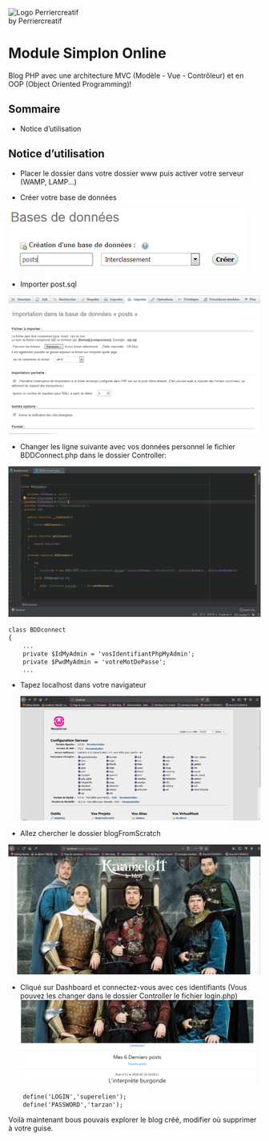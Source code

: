 ![Logo Perriercreatif](http://perriercreatif.free.fr/images/logoperriercreatiffinal.png)  
by Perriercreatif

Module Simplon Online
========


Blog PHP avec une architecture MVC (Modèle - Vue - Contrôleur) et en OOP (Object Oriented Programming)!


Sommaire
--------
* Notice d’utilisation


Notice d’utilisation
--------------------
* Placer le dossier dans votre dossier www puis activer votre serveur (WAMP, LAMP...)

* Créer  votre base de données

![image01](blogFromScratch/images/readme01.png)

* Importer post.sql 

![image02](blogFromScratch/images/readme02.png)

* Changer les ligne suivante avec vos données personnel le fichier BDDConnect.php dans le dossier Controller:

![image03](blogFromScratch/images/readme03.png)

```
class BDDconnect
{
    ...
    private $IdMyAdmin = 'vosIdentifiantPhpMyAdmin'; 
    private $PwdMyAdmin = 'votreMotDePasse';
    ...
```

* Tapez localhost dans votre navigateur
  
  ![image04](blogFromScratch/images/readme04.png)

* Allez chercher le dossier blogFromScratch

![image05](blogFromScratch/images/readme05.png)

* Cliqué sur Dashboard et connectez-vous avec ces identifiants (Vous pouvez les changer dans le dossier Controller le fichier login.php)
![image06](blogFromScratch/images/readme06.png)

```
    define('LOGIN','superelien');
    define('PASSWORD','tarzan');

```

Voilà maintenant bous pouvais explorer le blog créé, modifier où supprimer à votre guise.

